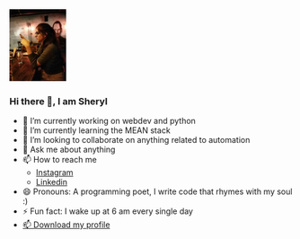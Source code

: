 <img src="./assets/me.jpg" width=20% />

### Hi there 👋, I am Sheryl

- 🔭 I’m currently working on webdev and python
- 🌱 I’m currently learning the MEAN stack
- 👯 I’m looking to collaborate on anything related to automation
- 💬 Ask me about anything
- 📫 How to reach me
	- [Instagram](https://instagram.com/sherylc987)
	- [Linkedin](https://www.linkedin.com/in/muskan-chanana-aa740168/)
- 😄 Pronouns: A programming poet, I write code that rhymes with my soul :)
- ⚡ Fun fact: I wake up at 6 am every single day
- [📫 Download my profile](./assets/resume.pdf)
